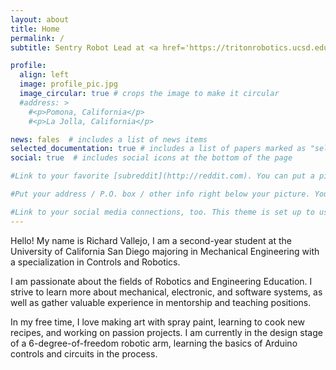 ```yaml
---
layout: about
title: Home
permalink: /
subtitle: Sentry Robot Lead at <a href='https://tritonrobotics.ucsd.edu' target="_blank">Triton Robotics Inc</a>. Research Assistant. <a href='https://mae3.eng.ucsd.edu/' target="_blank">Instructional Assistant</a>.

profile:
  align: left
  image: profile_pic.jpg
  image_circular: true # crops the image to make it circular
  #address: >
    #<p>Pomona, California</p>
    #<p>La Jolla, California</p>

news: fales  # includes a list of news items
selected_documentation: true # includes a list of papers marked as "selected={true}"
social: true  # includes social icons at the bottom of the page

#Link to your favorite [subreddit](http://reddit.com). You can put a picture in, too. The code is already in, just name your picture `prof_pic.jpg` and put it in the `img/` folder.

#Put your address / P.O. box / other info right below your picture. You can also disable any these elements by editing `profile` property of the YAML header of your `_pages/about.md`. Edit `_bibliography/papers.bib` and Jekyll will render your [publications page](/al-folio/publications/) automatically.

#Link to your social media connections, too. This theme is set up to use [Font Awesome icons](http://fortawesome.github.io/Font-Awesome/) and [Academicons](https://jpswalsh.github.io/academicons/), like the ones below. Add your Facebook, Twitter, LinkedIn, Google Scholar, or just disable all of them.
---
```

Hello! My name is Richard Vallejo, I am a second-year student at the University of California San Diego majoring in Mechanical Engineering with a specialization in Controls and Robotics. 

I am passionate about the fields of Robotics and Engineering Education. I strive to learn more about mechanical, electronic, and software systems, as well as gather valuable experience in mentorship and teaching positions.

In my free time, I love making art with spray paint, learning to cook new recipes, and working on passion projects. I am currently in the design stage of a 6-degree-of-freedom robotic arm, learning the basics of Arduino controls and circuits in the process.
